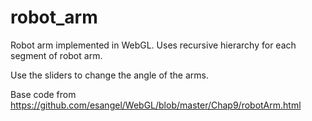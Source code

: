 # robot_arm

Robot arm implemented in WebGL. Uses recursive hierarchy for each segment of robot arm. 

Use the sliders to change the angle of the arms. 

Base code from https://github.com/esangel/WebGL/blob/master/Chap9/robotArm.html
